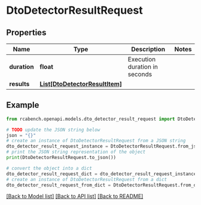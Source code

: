 # DtoDetectorResultRequest


## Properties

Name | Type | Description | Notes
------------ | ------------- | ------------- | -------------
**duration** | **float** | Execution duration in seconds | 
**results** | [**List[DtoDetectorResultItem]**](DtoDetectorResultItem.md) |  | 

## Example

```python
from rcabench.openapi.models.dto_detector_result_request import DtoDetectorResultRequest

# TODO update the JSON string below
json = "{}"
# create an instance of DtoDetectorResultRequest from a JSON string
dto_detector_result_request_instance = DtoDetectorResultRequest.from_json(json)
# print the JSON string representation of the object
print(DtoDetectorResultRequest.to_json())

# convert the object into a dict
dto_detector_result_request_dict = dto_detector_result_request_instance.to_dict()
# create an instance of DtoDetectorResultRequest from a dict
dto_detector_result_request_from_dict = DtoDetectorResultRequest.from_dict(dto_detector_result_request_dict)
```
[[Back to Model list]](../README.md#documentation-for-models) [[Back to API list]](../README.md#documentation-for-api-endpoints) [[Back to README]](../README.md)


